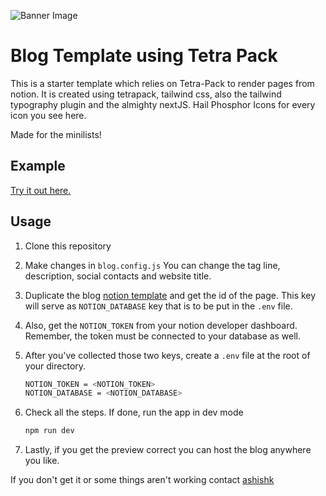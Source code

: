 ![Banner Image]()

# Blog Template using Tetra Pack

This is a starter template which relies on Tetra-Pack to render pages from notion. It is created using tetrapack, tailwind css, also the tailwind typography plugin and the almighty nextJS. Hail Phosphor Icons for every icon you see here.

Made for the minilists!

## Example

[Try it out here.](https://blog-starter-tetrapack.vercel.app/)

## Usage

1. Clone this repository

1. Make changes in `blog.config.js`
	You can change the tag line, description, social contacts and website title.

1. Duplicate the blog [notion template](https://flower-stork-026.notion.site/df07ae189a954ddc893c9dbc313e46ff?v=532d57556bc64d4aa9da958f69d14f0c) and get the id of the page. This key will serve as `NOTION_DATABASE` key that is to be put in the `.env` file.

1. Also, get the `NOTION_TOKEN` from your notion developer dashboard.
	Remember, the token must be connected to your database as well.

1. After you've collected those two keys, create a `.env` file at the root of your directory.
	```bash
	NOTION_TOKEN = <NOTION_TOKEN>
	NOTION_DATABASE = <NOTION_DATABASE>
	```

1. Check all the steps. If done, run the app in dev mode
	```bash
	npm run dev
	```

1. Lastly, if you get the preview correct you can host the blog anywhere you like.

If you don't get it or some things aren't working contact [ashishk](https://twitter.com/AshishK1331)